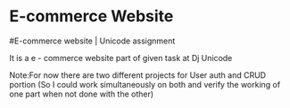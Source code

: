 # E-commerce Website

#E-commerce website | Unicode assignment

It is a e - commerce website part of given task at Dj Unicode

Note:For now there are two different projects for User auth and CRUD portion (So I could work simultaneously on both 
and verify the working of one part when not done with the other)
